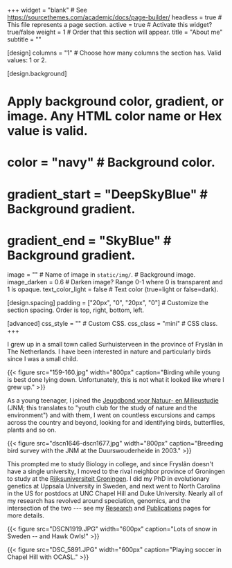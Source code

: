 +++
widget = "blank"  # See https://sourcethemes.com/academic/docs/page-builder/
headless = true  # This file represents a page section.
active = true # Activate this widget? true/false
weight = 1  # Order that this section will appear.
title = "About me"
subtitle = ""

[design]
  columns = "1" # Choose how many columns the section has. Valid values: 1 or 2.

[design.background]
  # Apply background color, gradient, or image. Any HTML color name or Hex value is valid.
  # color = "navy" # Background color.
  # gradient_start = "DeepSkyBlue" # Background gradient.
  # gradient_end = "SkyBlue" # Background gradient.
  image = ""  # Name of image in `static/img/`. # Background image.
  image_darken = 0.6  # Darken image? Range 0-1 where 0 is transparent and 1 is opaque.
  text_color_light = false # Text color (true=light or false=dark).

[design.spacing]
  padding = ["20px", "0", "20px", "0"] # Customize the section spacing. Order is top, right, bottom, left.

[advanced]
 css_style = "" # Custom CSS. 
 css_class = "mini" # CSS class.
+++

I grew up in a small town called Surhuisterveen in the province of Fryslân in The Netherlands. I have been interested in nature and particularly birds since I was a small child.

{{< figure src="159-160.jpg" width="800px" caption="Birding while young is best done lying down. Unfortunately, this is not what it looked like where I grew up." >}}

As a young teenager, I joined the [Jeugdbond voor Natuur- en Milieustudie](https://www.jnm.nl/) (JNM; this translates to "youth club for the study of nature and the environment") and with them, I went on countless excursions and camps across the country and beyond, looking for and identifying birds, butterflies, plants and so on.

{{< figure src="dscn1646-dscn1677.jpg" width="800px" caption="Breeding bird survey with the JNM at the Duurswouderheide in 2003." >}}

This prompted me to study Biology in college, and since Fryslân doesn't have a single university, I moved to the rival neighbor province of Groningen to study at the [Rijksuniversiteit Groningen](https://www.rug.nl/?lang=en). I did my PhD in evolutionary genetics at Uppsala University in Sweden, and next went to North Carolina in the US for postdocs at UNC Chapel Hill and Duke University. Nearly all of my research has revolved around speciation, genomics, and the intersection of the two --- see my [Research](/research/) and [Publications](/publication/) pages for more details.

{{< figure src="DSCN1919.JPG" width="600px" caption="Lots of snow in Sweden -- and Hawk Owls!" >}}

{{< figure src="DSC_5891.JPG" width="600px" caption="Playing soccer in Chapel Hill with OCASL." >}}
